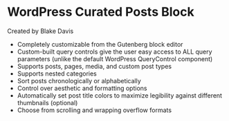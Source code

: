 # WordPress Curated Posts Block

Created by Blake Davis

- Completely customizable from the Gutenberg block editor
- Custom-built query controls give the user easy access to ALL query parameters (unlike the default WordPress QueryControl component)
- Supports posts, pages, media, and custom post types
- Supports nested categories
- Sort posts chronologically or alphabetically
- Control over aesthetic and formatting options
- Automatically set post title colors to maximize legibility against different thumbnails (optional)
- Choose from scrolling and wrapping overflow formats

